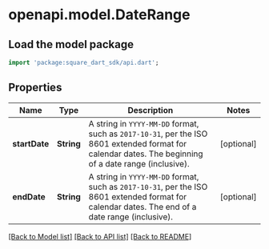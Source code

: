 # openapi.model.DateRange

## Load the model package
```dart
import 'package:square_dart_sdk/api.dart';
```

## Properties
Name | Type | Description | Notes
------------ | ------------- | ------------- | -------------
**startDate** | **String** | A string in `YYYY-MM-DD` format, such as `2017-10-31`, per the ISO 8601 extended format for calendar dates. The beginning of a date range (inclusive). | [optional] 
**endDate** | **String** | A string in `YYYY-MM-DD` format, such as `2017-10-31`, per the ISO 8601 extended format for calendar dates. The end of a date range (inclusive). | [optional] 

[[Back to Model list]](../README.md#documentation-for-models) [[Back to API list]](../README.md#documentation-for-api-endpoints) [[Back to README]](../README.md)


